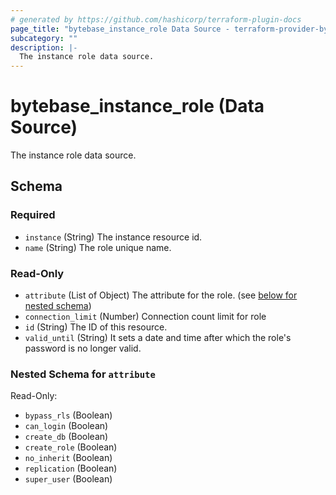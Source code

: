 ```yaml
---
# generated by https://github.com/hashicorp/terraform-plugin-docs
page_title: "bytebase_instance_role Data Source - terraform-provider-bytebase"
subcategory: ""
description: |-
  The instance role data source.
---
```


# bytebase_instance_role (Data Source)

The instance role data source.



<!-- schema generated by tfplugindocs -->
## Schema

### Required

- `instance` (String) The instance resource id.
- `name` (String) The role unique name.

### Read-Only

- `attribute` (List of Object) The attribute for the role. (see [below for nested schema](#nestedatt--attribute))
- `connection_limit` (Number) Connection count limit for role
- `id` (String) The ID of this resource.
- `valid_until` (String) It sets a date and time after which the role's password is no longer valid.

<a id="nestedatt--attribute"></a>
### Nested Schema for `attribute`

Read-Only:

- `bypass_rls` (Boolean)
- `can_login` (Boolean)
- `create_db` (Boolean)
- `create_role` (Boolean)
- `no_inherit` (Boolean)
- `replication` (Boolean)
- `super_user` (Boolean)


